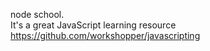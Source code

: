 
node school.  
It's a great JavaScript learning resource
https://github.com/workshopper/javascripting     





